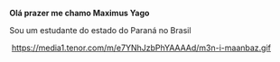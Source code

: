 **Olá prazer me chamo Maximus Yago**

Sou um estudante do estado do Paraná no Brasil

![]()
https://media1.tenor.com/m/e7YNhJzbPhYAAAAd/m3n-i-maanbaz.gif
